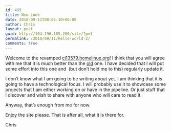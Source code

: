 ```yaml
---
id: 485
title: New Look
date: 2010-09-11T08:05:10+00:00
author: Chris
layout: post
guid: http://104.196.105.206/site/?p=1
permalink: /2010/09/11/hello-world-2/
comments: true
---
```

Welcome to the revamped <a title="the new look site" href="http://cj13579.homelinux.org" target="_self">cj13579.homelinux.org</a>! I think that you will agree with me that it is much better than the <a title="The old site" href="http://cj13579.dyndns-server.com/old" target="_self">old</a> one. I have decided that I will put some effort into this one and  (but don&#8217;t hold me to this) regularly update it.

I don&#8217;t know what I am going to be writing about yet. I am thinking that it is going to have a technological focus. I will probably use it to showcase some projects that I am either working on or have in the pipeline. Or just stuff that I discover and wish to share with anyone who will care to read it.

Anyway, that&#8217;s enough from me for now.

Enjoy the site please. That is after all, what it is there for.

Chris